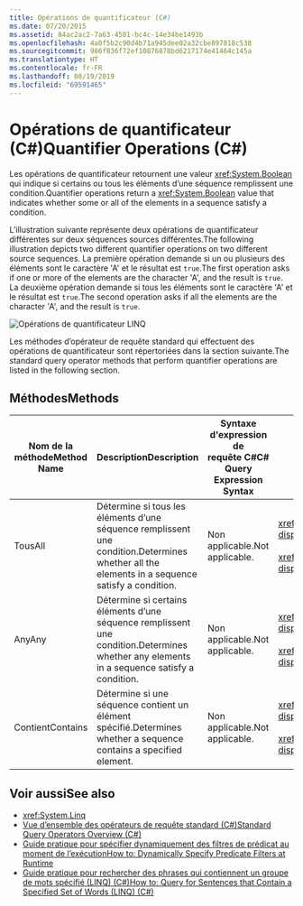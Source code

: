 ```yaml
---
title: Opérations de quantificateur (C#)
ms.date: 07/20/2015
ms.assetid: 84ac2ac2-7a63-4581-bc4c-14e34be1493b
ms.openlocfilehash: 4a0f5b2c90d4b71a945dee02a32cbe897818c538
ms.sourcegitcommit: 986f836f72ef10876878bd6217174e41464c145a
ms.translationtype: HT
ms.contentlocale: fr-FR
ms.lasthandoff: 08/19/2019
ms.locfileid: "69591465"
---
```

# <a name="quantifier-operations-c"></a><span data-ttu-id="7092d-102">Opérations de quantificateur (C#)</span><span class="sxs-lookup"><span data-stu-id="7092d-102">Quantifier Operations (C#)</span></span>
<span data-ttu-id="7092d-103">Les opérations de quantificateur retournent une valeur <xref:System.Boolean> qui indique si certains ou tous les éléments d’une séquence remplissent une condition.</span><span class="sxs-lookup"><span data-stu-id="7092d-103">Quantifier operations return a <xref:System.Boolean> value that indicates whether some or all of the elements in a sequence satisfy a condition.</span></span>  
  
 <span data-ttu-id="7092d-104">L’illustration suivante représente deux opérations de quantificateur différentes sur deux séquences sources différentes.</span><span class="sxs-lookup"><span data-stu-id="7092d-104">The following illustration depicts two different quantifier operations on two different source sequences.</span></span> <span data-ttu-id="7092d-105">La première opération demande si un ou plusieurs des éléments sont le caractère 'A' et le résultat est `true`.</span><span class="sxs-lookup"><span data-stu-id="7092d-105">The first operation asks if one or more of the elements are the character 'A', and the result is `true`.</span></span> <span data-ttu-id="7092d-106">La deuxième opération demande si tous les éléments sont le caractère 'A' et le résultat est `true`.</span><span class="sxs-lookup"><span data-stu-id="7092d-106">The second operation asks if all the elements are the character 'A', and the result is `true`.</span></span>  
  
 ![Opérations de quantificateur LINQ](./media/quantifier-operations/linq-quantifier-operations.png)  
  
 <span data-ttu-id="7092d-108">Les méthodes d’opérateur de requête standard qui effectuent des opérations de quantificateur sont répertoriées dans la section suivante.</span><span class="sxs-lookup"><span data-stu-id="7092d-108">The standard query operator methods that perform quantifier operations are listed in the following section.</span></span>  
  
## <a name="methods"></a><span data-ttu-id="7092d-109">Méthodes</span><span class="sxs-lookup"><span data-stu-id="7092d-109">Methods</span></span>  
  
|<span data-ttu-id="7092d-110">Nom de la méthode</span><span class="sxs-lookup"><span data-stu-id="7092d-110">Method Name</span></span>|<span data-ttu-id="7092d-111">Description</span><span class="sxs-lookup"><span data-stu-id="7092d-111">Description</span></span>|<span data-ttu-id="7092d-112">Syntaxe d'expression de requête C#</span><span class="sxs-lookup"><span data-stu-id="7092d-112">C# Query Expression Syntax</span></span>|<span data-ttu-id="7092d-113">Informations complémentaires</span><span class="sxs-lookup"><span data-stu-id="7092d-113">More Information</span></span>|  
|-----------------|-----------------|---------------------------------|----------------------|  
|<span data-ttu-id="7092d-114">Tous</span><span class="sxs-lookup"><span data-stu-id="7092d-114">All</span></span>|<span data-ttu-id="7092d-115">Détermine si tous les éléments d’une séquence remplissent une condition.</span><span class="sxs-lookup"><span data-stu-id="7092d-115">Determines whether all the elements in a sequence satisfy a condition.</span></span>|<span data-ttu-id="7092d-116">Non applicable.</span><span class="sxs-lookup"><span data-stu-id="7092d-116">Not applicable.</span></span>|<xref:System.Linq.Enumerable.All%2A?displayProperty=nameWithType><br /><br /> <xref:System.Linq.Queryable.All%2A?displayProperty=nameWithType>|  
|<span data-ttu-id="7092d-117">Any</span><span class="sxs-lookup"><span data-stu-id="7092d-117">Any</span></span>|<span data-ttu-id="7092d-118">Détermine si certains éléments d’une séquence remplissent une condition.</span><span class="sxs-lookup"><span data-stu-id="7092d-118">Determines whether any elements in a sequence satisfy a condition.</span></span>|<span data-ttu-id="7092d-119">Non applicable.</span><span class="sxs-lookup"><span data-stu-id="7092d-119">Not applicable.</span></span>|<xref:System.Linq.Enumerable.Any%2A?displayProperty=nameWithType><br /><br /> <xref:System.Linq.Queryable.Any%2A?displayProperty=nameWithType>|  
|<span data-ttu-id="7092d-120">Contient</span><span class="sxs-lookup"><span data-stu-id="7092d-120">Contains</span></span>|<span data-ttu-id="7092d-121">Détermine si une séquence contient un élément spécifié.</span><span class="sxs-lookup"><span data-stu-id="7092d-121">Determines whether a sequence contains a specified element.</span></span>|<span data-ttu-id="7092d-122">Non applicable.</span><span class="sxs-lookup"><span data-stu-id="7092d-122">Not applicable.</span></span>|<xref:System.Linq.Enumerable.Contains%2A?displayProperty=nameWithType><br /><br /> <xref:System.Linq.Queryable.Contains%2A?displayProperty=nameWithType>|  
  
## <a name="see-also"></a><span data-ttu-id="7092d-123">Voir aussi</span><span class="sxs-lookup"><span data-stu-id="7092d-123">See also</span></span>

- <xref:System.Linq>
- [<span data-ttu-id="7092d-124">Vue d’ensemble des opérateurs de requête standard (C#)</span><span class="sxs-lookup"><span data-stu-id="7092d-124">Standard Query Operators Overview (C#)</span></span>](./standard-query-operators-overview.md)
- [<span data-ttu-id="7092d-125">Guide pratique pour spécifier dynamiquement des filtres de prédicat au moment de l’exécution</span><span class="sxs-lookup"><span data-stu-id="7092d-125">How to: Dynamically Specify Predicate Filters at Runtime</span></span>](../../linq-query-expressions/how-to-dynamically-specify-predicate-filters-at-runtime.md)
- [<span data-ttu-id="7092d-126">Guide pratique pour rechercher des phrases qui contiennent un groupe de mots spécifié (LINQ) (C#)</span><span class="sxs-lookup"><span data-stu-id="7092d-126">How to: Query for Sentences that Contain a Specified Set of Words (LINQ) (C#)</span></span>](./how-to-query-for-sentences-that-contain-a-specified-set-of-words-linq.md)
